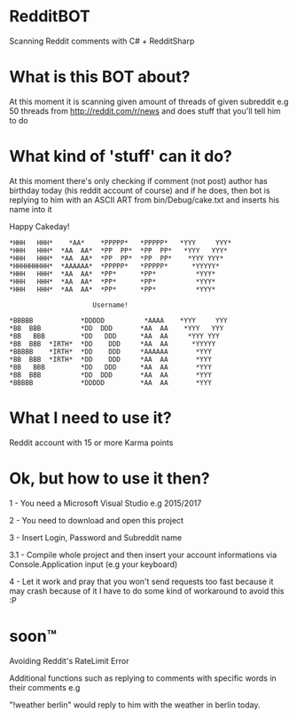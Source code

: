 # RedditBOT
Scanning Reddit comments with C# + RedditSharp 

# What is this BOT about?

At this moment it is scanning given amount of threads of given subreddit
  e.g 50 threads from http://reddit.com/r/news
  and does stuff that you'll tell him to do

# What kind of 'stuff' can it do?
At this moment there's only checking if comment (not post) author has birthday today (his reddit account of course)
and if he does, then bot is replying to him with an ASCII ART from bin/Debug/cake.txt and inserts his name into it

Happy Cakeday!

    *HHH   HHH*    *AA*    *PPPPP*   *PPPPP*   *YYY     YYY*
    *HHH   HHH*  *AA  AA*  *PP  PP*  *PP  PP*   *YYY   YYY*
    *HHH   HHH*  *AA  AA*  *PP  PP*  *PP  PP*    *YYY YYY*
    *HHHHHHHHH*  *AAAAAA*  *PPPPP*   *PPPPP*      *YYYYY*
    *HHH   HHH*  *AA  AA*  *PP*      *PP*          *YYY*
    *HHH   HHH*  *AA  AA*  *PP*      *PP*          *YYY*
    *HHH   HHH*  *AA  AA*  *PP*      *PP*          *YYY*

                         Username!                       

    *BBBBB            *DDDDD          *AAAA    *YYY     YYY
    *BB  BBB          *DD  DDD       *AA  AA    *YYY   YYY
    *BB   BBB         *DD   DDD      *AA  AA     *YYY YYY
    *BB  BBB  *IRTH*  *DD    DDD     *AA  AA      *YYYYY
    *BBBBB    *IRTH*  *DD    DDD     *AAAAAA       *YYY
    *BB  BBB  *IRTH*  *DD    DDD     *AA  AA       *YYY
    *BB   BBB         *DD   DDD      *AA  AA       *YYY
    *BB  BBB          *DD  DDD       *AA  AA       *YYY
    *BBBBB            *DDDDD         *AA  AA       *YYY
    
# What I need to use it?
Reddit account with 15 or more Karma points

# Ok, but how to use it then?

1 - You need a Microsoft Visual Studio e.g 2015/2017

2 - You need to download and open this project

3 - Insert Login, Password and Subreddit name

3.1 - Compile whole project and then insert your account informations via Console.Application input (e.g your keyboard)

4 - Let it work and pray that you won't send requests too fast because it may crash because of it
I have to do some kind of workaround to avoid this :P

# soon™

Avoiding Reddit's RateLimit Error

Additional functions such as replying to comments with specific words in their comments e.g

"!weather berlin" would reply to him with the weather in berlin today.
